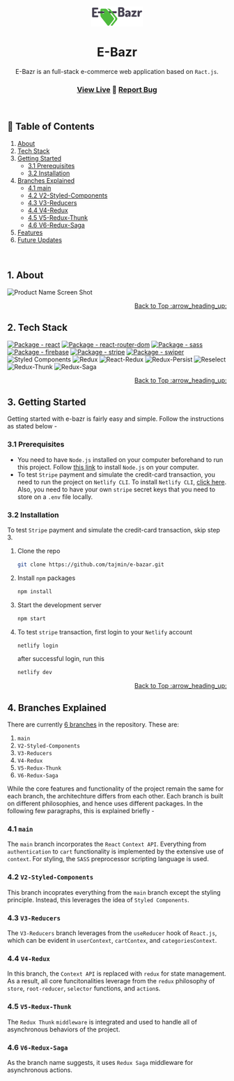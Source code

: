 <a name="readme-top"></a>

<br />
<div align="center">
  <a href="https://github.com/github_username/repo_name">
    <img src="src/images/logo.png" alt="Logo" width="120">
  </a>

  <h1 align="center">E-Bazr</h1>
  
  E-Bazr is an full-stack e-commerce web application based on  `Ract.js`.
  <br />
  
  ### <a href="https://e-bazr.netlify.app/">View Live</a> :large_blue_diamond: <a href="https://github.com/tajmin/e-bazar/issues">Report Bug</a>
  <br />
</div>

## :bookmark_tabs: Table of Contents

  <ol>
    <li>
      <a href="#1-about">About</a>
    </li>
    <li>
      <a href="#2-tech-stack">Tech Stack</a>
    </li>
    <li>
      <a href="#3-getting-started">Getting Started</a>
      <ul>
        <li><a href="#31-prerequisites">3.1 Prerequisites</a></li>
        <li><a href="#32-installation">3.2 Installation</a></li>
      </ul>
    </li>
    <li>
      <a href="#4-branches-explained">Branches Explained</a>
       <ul>
        <li><a href="#41-main">4.1 main</a></li>
        <li><a href="#42-v2-styled-components">4.2 V2-Styled-Components</a></li>
         <li><a href="43-v3-reducers">4.3 V3-Reducers</a></li>
         <li><a href="44-v4-redux">4.4 V4-Redux</a></li>
         <li><a href="45-v5-redux-thunk">4.5 V5-Redux-Thunk</a></li>
         <li><a href="46-v6-redux">4.6 V6-Redux-Saga</a></li>
      </ul>
    </li>
    <li><a href="#features">Features</a></li>
    <li><a href="#Future-updates">Future Updates </a></li>
  </ol>

<br />

## 1. About

![Product Name Screen Shot](https://i.ibb.co/mGVphpL/hero.jpg)

<p align="right"><a href="#readme-top">Back to Top :arrow_heading_up:</a></p>

## 2. Tech Stack

[![Package - react](https://img.shields.io/github/package-json/dependency-version/tajmin/e-bazar/react?style=for-the-badge&logo=react&logoColor=%2361dafb&color=%23000)](https://www.npmjs.com/package/react)
[![Package - react-router-dom](https://img.shields.io/github/package-json/dependency-version/tajmin/e-bazar/react-router-dom?style=for-the-badge&logo=react-router&logoColor=%23fff&color=%23F44250)](https://www.npmjs.com/package/react-router-dom)
[![Package - sass](https://img.shields.io/github/package-json/dependency-version/tajmin/e-bazar/sass?style=for-the-badge&logo=sass&logoColor=%23bf4080&color=%23bf4080)](https://www.npmjs.com/package/sass)
[![Package - firebase](https://img.shields.io/github/package-json/dependency-version/tajmin/e-bazar/firebase?style=for-the-badge&logo=firebase&logoColor=%23FFCB2E&color=%23FFCB2E)](https://www.npmjs.com/package/firebase)
[![Package - stripe](https://img.shields.io/github/package-json/dependency-version/tajmin/e-bazar/stripe?style=for-the-badge&logo=stripe&logoColor=white&color=%23635bff)](https://www.npmjs.com/package/stripe)
[![Package - swiper](https://img.shields.io/github/package-json/dependency-version/tajmin/e-bazar/swiper?style=for-the-badge&logo=swiper&logoColor=white&color=%23007aff)](https://www.npmjs.com/package/swiper)
![Styled Components](https://img.shields.io/badge/styled--components-%5E5.3.5-%23DB7093?style=for-the-badge&logo=styled-components&logoColor=white)
![Redux](https://img.shields.io/badge/redux-%5E4.2.0-%23593d88?style=for-the-badge&logo=redux&logoColor=white)
![React-Redux](https://img.shields.io/badge/react--redux-%5E8.0.2-%23764abc?style=for-the-badge&logo=redux&logoColor=white)
![Redux-Persist](https://img.shields.io/badge/redux--persist-%5E6.0.0-%23764abc?style=for-the-badge&logo=redux&logoColor=white)
![Reselect](https://img.shields.io/badge/reselect-%5E4.1.6-%23764abc?style=for-the-badge&logo=redux&logoColor=white)
![Redux-Thunk](https://img.shields.io/badge/redux--thunk-%5E2.4.1-%239f80d0?style=for-the-badge&logo=redux&logoColor=white)
![Redux-Saga](https://img.shields.io/badge/redux--saga-%5E1.2.1-%2386d46b?style=for-the-badge&logo=redux-saga&logoColor=white)

<p align="right"><a href="#readme-top">Back to Top :arrow_heading_up:</a></p>

## 3. Getting Started

Getting started with e-bazr is fairly easy and simple. Follow the instructions as stated below -

### 3.1 Prerequisites

- You need to have `Node.js` installed on your computer beforehand to run this project. Follow [this link](https://nodejs.org/en/download/) to install `Node.js` on your computer.
- To test `Stripe` payment and simulate the credit-card transaction, you need to run the project on `Netlify CLI`. To install `Netlify CLI`, [click here](https://docs.netlify.com/cli/get-started/). Also, you need to have your own `stripe` secret keys that you need to store on a `.env` file locally.

### 3.2 Installation

To test `Stripe` payment and simulate the credit-card transaction, skip step 3.

1. Clone the repo

   ```sh
   git clone https://github.com/tajmin/e-bazar.git
   ```

2. Install `npm` packages

   ```sh
   npm install
   ```

3. Start the development server

   ```sh
   npm start
   ```

4. To test `stripe` transaction, first login to your `Netlify` account

   ```sh
   netlify login
   ```

   after successful login, run this

   ```sh
   netlify dev
   ```

 <p align="right"><a href="#readme-top">Back to Top :arrow_heading_up:</a></p>
 
 ## 4. Branches Explained
 
 There are currently [6 branches](https://github.com/tajmin/e-bazar/branches) in the repository. These are: <br />
  1.  `main` 
  2.  `V2-Styled-Components`
  3.  `V3-Reducers`
  4.  `V4-Redux`
  5.  `V5-Redux-Thunk`
  6.  `V6-Redux-Saga`
  
  While the core features and functionality of the project remain the same for each branch, the architechture differs from each other. Each branch is built on different philosophies, and hence uses different packages. In the following few paragraphs, this is explained briefly -
  
  ### 4.1 `main`
  The `main` branch incorporates the `React` `Context API`. Everything from `authentication` to `cart` functionality is implemented by the extensive use of `context`. For styling, the `SASS` preprocessor scripting language is used.
  
  ### 4.2 `V2-Styled-Components`
  This branch incoprates everything from the `main` branch except the styling principle. Instead, this leverages the idea of `Styled Components`.
  
  ### 4.3 `V3-Reducers`
  The `V3-Reducers` branch leverages from the `useReducer` hook of `React.js`, which can be evident in `userContext`, `cartContex`, and `categoriesContext`.
  
  ### 4.4 `V4-Redux`
  In this branch, the `Context API` is replaced with `redux` for state management. As a result, all core funcitonalities leverage from the `redux` philosophy of `store`, `root-reducer`, `selector` functions, and `action`s.
  
  ### 4.5 `V5-Redux-Thunk`
  The `Redux Thunk` `middleware` is integrated and used to handle all of asynchronous behaviors of the project.
  
  ### 4.6 `V6-Redux-Saga`
  As the branch name suggests, it uses `Redux Saga` middleware for asynchronous actions.

